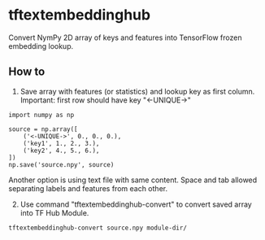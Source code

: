 # tftextembeddinghub

Convert NymPy 2D array of keys and features into TensorFlow frozen embedding lookup.

## How to

1. Save array with features (or statistics) and lookup key as first column.
Important: first row should have key "<-UNIQUE->"

```
import numpy as np

source = np.array([
    ('<-UNIQUE->', 0., 0., 0.),
    ('key1', 1., 2., 3.),
    ('key2', 4., 5., 6.),
])
np.save('source.npy', source)

```

Another option is using text file with same content. Space and tab allowed separating labels and features from each other.

2. Use command "tftextembeddinghub-convert" to convert saved array into TF Hub Module.
```bash
tftextembeddinghub-convert source.npy module-dir/
```
